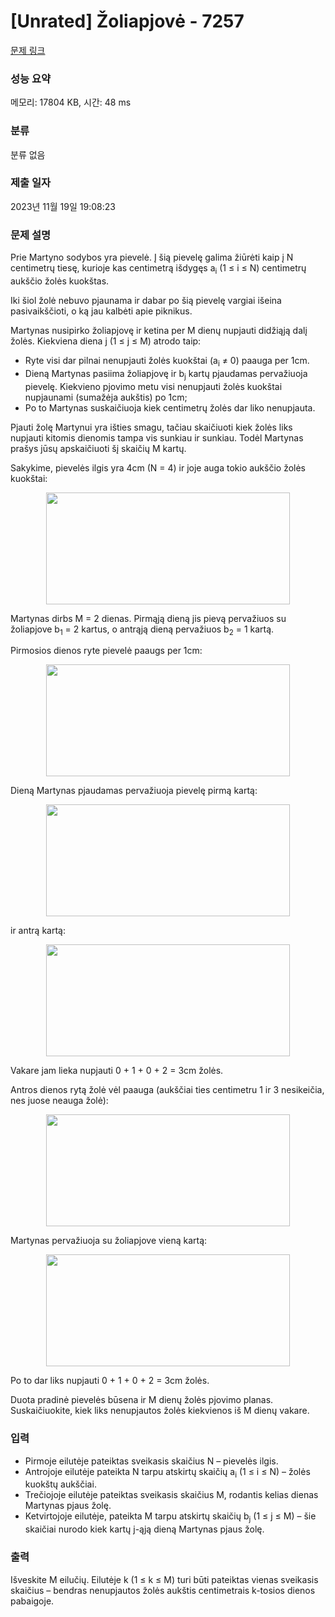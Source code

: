 # [Unrated] Žoliapjovė - 7257 

[문제 링크](https://www.acmicpc.net/problem/7257) 

### 성능 요약

메모리: 17804 KB, 시간: 48 ms

### 분류

분류 없음

### 제출 일자

2023년 11월 19일 19:08:23

### 문제 설명

<p>Prie Martyno sodybos yra pievelė. Į šią pievelę galima žiūrėti kaip į N centimetrų tiesę, kurioje kas centimetrą išdygęs a<sub>i</sub> (1 ≤ i ≤ N) centimetrų aukščio žolės kuokštas.</p>

<p>Iki šiol žolė nebuvo pjaunama ir dabar po šią pievelę vargiai išeina pasivaikščioti, o ką jau kalbėti apie piknikus.</p>

<p>Martynas nusipirko žoliapjovę ir ketina per M dienų nupjauti didžiąją dalį žolės. Kiekviena diena j (1 ≤ j ≤ M) atrodo taip:</p>

<ul>
	<li>Ryte visi dar pilnai nenupjauti žolės kuokštai (a<sub>i</sub> ≠ 0) paauga per 1cm.</li>
	<li>Dieną Martynas pasiima žoliapjovę ir b<sub>j</sub> kartų pjaudamas pervažiuoja pievelę. Kiekvieno pjovimo metu visi nenupjauti žolės kuokštai nupjaunami (sumažėja aukštis) po 1cm;</li>
	<li>Po to Martynas suskaičiuoja kiek centimetrų žolės dar liko nenupjauta.</li>
</ul>

<p>Pjauti žolę Martynui yra išties smagu, tačiau skaičiuoti kiek žolės liks nupjauti kitomis dienomis tampa vis sunkiau ir sunkiau. Todėl Martynas prašys jūsų apskaičiuoti šį skaičių M kartų.</p>

<p>Sakykime, pievelės ilgis yra 4cm (N = 4) ir joje auga tokio aukščio žolės kuokštai:</p>

<p style="text-align: center;"><img alt="" src="https://upload.acmicpc.net/f70f0c5e-aea0-4eca-ac7f-f9204a9da797/-/preview/" style="width: 390px; height: 179px;"></p>

<p>Martynas dirbs M = 2 dienas. Pirmąją dieną jis pievą pervažiuos su žoliapjove b<sub>1</sub> = 2 kartus, o antrąją dieną pervažiuos b<sub>2</sub> = 1 kartą.</p>

<p>Pirmosios dienos ryte pievelė paaugs per 1cm:</p>

<p style="text-align: center;"><img alt="" src="https://upload.acmicpc.net/58520ba5-93bf-4eee-ae40-9f7691888e97/-/preview/" style="width: 390px; height: 179px;"></p>

<p>Dieną Martynas pjaudamas pervažiuoja pievelę pirmą kartą:</p>

<p style="text-align: center;"><img alt="" src="https://upload.acmicpc.net/d180cd86-a07c-45a7-aaaf-ec128b098787/-/preview/" style="width: 390px; height: 179px;"></p>

<p>ir antrą kartą:</p>

<p style="text-align: center;"><img alt="" src="https://upload.acmicpc.net/78413a9a-3390-4898-b694-9a635860ac5f/-/preview/" style="width: 390px; height: 179px;"></p>

<p>Vakare jam lieka nupjauti 0 + 1 + 0 + 2 = 3cm žolės.</p>

<p>Antros dienos rytą žolė vėl paauga (aukščiai ties centimetru 1 ir 3 nesikeičia, nes juose neauga žolė):</p>

<p style="text-align: center;"><img alt="" src="" style="width: 390px; height: 179px;"></p>

<p>Martynas pervažiuoja su žoliapjove vieną kartą:</p>

<p style="text-align: center;"><img alt="" src="https://upload.acmicpc.net/c3177971-b17a-4acf-80da-ea1f8f24f704/-/preview/" style="width: 390px; height: 179px;"></p>

<p>Po to dar liks nupjauti 0 + 1 + 0 + 2 = 3cm žolės.</p>

<p>Duota pradinė pievelės būsena ir M dienų žolės pjovimo planas. Suskaičiuokite, kiek liks nenupjautos žolės kiekvienos iš M dienų vakare.</p>

### 입력 

 <ul>
	<li>Pirmoje eilutėje pateiktas sveikasis skaičius N – pievelės ilgis.</li>
	<li>Antrojoje eilutėje pateikta N tarpu atskirtų skaičių a<sub>i</sub> (1 ≤ i ≤ N) – žolės kuokštų aukščiai.</li>
	<li>Trečiojoje eilutėje pateiktas sveikasis skaičius M, rodantis kelias dienas Martynas pjaus žolę.</li>
	<li>Ketvirtojoje eilutėje, pateikta M tarpu atskirtų skaičių b<sub>j</sub> (1 ≤ j ≤ M) – šie skaičiai nurodo kiek kartų j-ąją dieną Martynas pjaus žolę.</li>
</ul>

### 출력 

 <p>Išveskite M eilučių. Eilutėje k (1 ≤ k ≤ M) turi būti pateiktas vienas sveikasis skaičius – bendras nenupjautos žolės aukštis centimetrais k-tosios dienos pabaigoje.</p>

